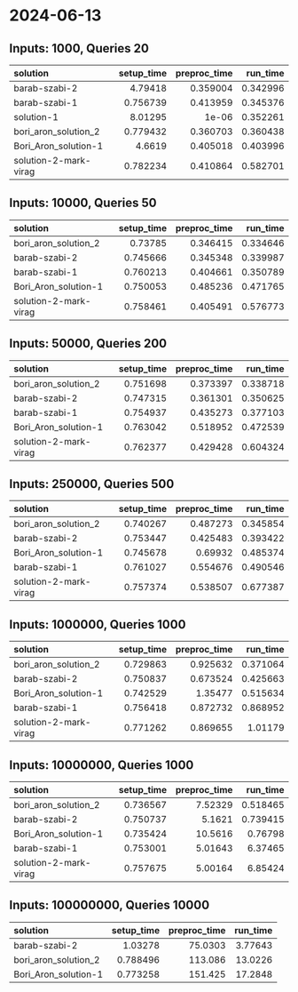 # 2024-06-13

## Inputs: 1000, Queries 20

| solution              |   setup_time |   preproc_time |   run_time |
|:----------------------|-------------:|---------------:|-----------:|
| barab-szabi-2         |     4.79418  |       0.359004 |   0.342996 |
| barab-szabi-1         |     0.756739 |       0.413959 |   0.345376 |
| solution-1            |     8.01295  |       1e-06    |   0.352261 |
| bori_aron_solution_2  |     0.779432 |       0.360703 |   0.360438 |
| Bori_Aron_solution-1  |     4.6619   |       0.405018 |   0.403996 |
| solution-2-mark-virag |     0.782234 |       0.410864 |   0.582701 |

## Inputs: 10000, Queries 50

| solution              |   setup_time |   preproc_time |   run_time |
|:----------------------|-------------:|---------------:|-----------:|
| bori_aron_solution_2  |     0.73785  |       0.346415 |   0.334646 |
| barab-szabi-2         |     0.745666 |       0.345348 |   0.339987 |
| barab-szabi-1         |     0.760213 |       0.404661 |   0.350789 |
| Bori_Aron_solution-1  |     0.750053 |       0.485236 |   0.471765 |
| solution-2-mark-virag |     0.758461 |       0.405491 |   0.576773 |

## Inputs: 50000, Queries 200

| solution              |   setup_time |   preproc_time |   run_time |
|:----------------------|-------------:|---------------:|-----------:|
| bori_aron_solution_2  |     0.751698 |       0.373397 |   0.338718 |
| barab-szabi-2         |     0.747315 |       0.361301 |   0.350625 |
| barab-szabi-1         |     0.754937 |       0.435273 |   0.377103 |
| Bori_Aron_solution-1  |     0.763042 |       0.518952 |   0.472539 |
| solution-2-mark-virag |     0.762377 |       0.429428 |   0.604324 |

## Inputs: 250000, Queries 500

| solution              |   setup_time |   preproc_time |   run_time |
|:----------------------|-------------:|---------------:|-----------:|
| bori_aron_solution_2  |     0.740267 |       0.487273 |   0.345854 |
| barab-szabi-2         |     0.753447 |       0.425483 |   0.393422 |
| Bori_Aron_solution-1  |     0.745678 |       0.69932  |   0.485374 |
| barab-szabi-1         |     0.761027 |       0.554676 |   0.490546 |
| solution-2-mark-virag |     0.757374 |       0.538507 |   0.677387 |

## Inputs: 1000000, Queries 1000

| solution              |   setup_time |   preproc_time |   run_time |
|:----------------------|-------------:|---------------:|-----------:|
| bori_aron_solution_2  |     0.729863 |       0.925632 |   0.371064 |
| barab-szabi-2         |     0.750837 |       0.673524 |   0.425663 |
| Bori_Aron_solution-1  |     0.742529 |       1.35477  |   0.515634 |
| barab-szabi-1         |     0.756418 |       0.872732 |   0.868952 |
| solution-2-mark-virag |     0.771262 |       0.869655 |   1.01179  |

## Inputs: 10000000, Queries 1000

| solution              |   setup_time |   preproc_time |   run_time |
|:----------------------|-------------:|---------------:|-----------:|
| bori_aron_solution_2  |     0.736567 |        7.52329 |   0.518465 |
| barab-szabi-2         |     0.750737 |        5.1621  |   0.739415 |
| Bori_Aron_solution-1  |     0.735424 |       10.5616  |   0.76798  |
| barab-szabi-1         |     0.753001 |        5.01643 |   6.37465  |
| solution-2-mark-virag |     0.757675 |        5.00164 |   6.85424  |

## Inputs: 100000000, Queries 10000

| solution             |   setup_time |   preproc_time |   run_time |
|:---------------------|-------------:|---------------:|-----------:|
| barab-szabi-2        |     1.03278  |        75.0303 |    3.77643 |
| bori_aron_solution_2 |     0.788496 |       113.086  |   13.0226  |
| Bori_Aron_solution-1 |     0.773258 |       151.425  |   17.2848  |
